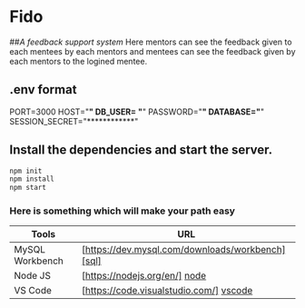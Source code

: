 # Fido  
##_A feedback support system_
Here mentors can see the feedback given to each mentees by each mentors and mentees can see the feedback given by each mentors to the logined mentee.
## .env format
PORT=3000
HOST="************"
DB_USER= "************"
PASSWORD="************"
DATABASE="************"
SESSION_SECRET="************"
 ## Install the dependencies and start the server.
 ```sh
npm init
npm install
npm start
```
### Here is something which will make your path easy

| Tools |    URL    |
|  ------------   |  -------  |
| MySQL Workbench | [https://dev.mysql.com/downloads/workbench][sql] |
| Node JS | [https://nodejs.org/en/] [node] |
| VS Code| [https://code.visualstudio.com/] [vscode] |





[sql]: <https://dev.mysql.com/downloads/workbench/>
[node]: <https://nodejs.org/en/>
[vscode]:<https://code.visualstudio.com/>